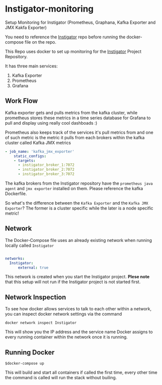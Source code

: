 # Instigator-monitoring

Setup Monitoring for Instigator (Prometheus, Graphana, Kafka Exporter and JMX Kakfa Exporter)

You need to reference the [Instigator](https://github.com/andela-sjames/Instigator-monitoring) repo before running the docker-compose file on the repo.

This Repo uses docker to set up monitoring for the [Instigator](https://github.com/andela-sjames/Instigator-monitoring) Project Repository.

It has three main services:

1. Kafka Exporter
2. Prometheus
3. Grafana

## Work Flow

Kafka exporter gets and pulls metrics from the kafka cluster, while prometheus stores these metrics in a time series database for Grafana to pull and display using really cool dashboads :)

Prometheus also keeps track of the services it's pull metrics from and one of such metric is the metric it pulls from each brokers within the kafka cluster called Kafka JMX metrics

```yaml
- job_name: 'kafka_jmx_exporter'
    static_configs:
    - targets:
      - instigator_broker_1:7072
      - instigator_broker_2:7072
      - instigator_broker_3:7072

```

The kafka brokers from the Instigator repository have the `prometheus java agent` and `jmx exporter` installed on them. Please reference the kafka Dockerfile.

So what's the difference between the `Kafka Exporter` and the `Kafka JMX Exporter`? The former is a cluster specific while the later is a node specific metric!

## Network

The Docker-Compose file uses an already existing network when running locally called `Instigator`

```yaml

networks:
  Instigator:
      external: true
```

This network is created when you start the Instigator project. **Plese note** that this setup will not run if the Instigator project is not started first.

## Network Inspection

To see how docker allows services to talk to each other within a network, you can inspect docker network settings via the command

`docker network inspect Instigator`

This will show you the IP address and the service name Docker assigns to every running container within the network once it is running.

## Running Docker

```shell
$docker-compose up

```

This will build and start all containers if called the first time, every other time the command is called will run the stack without builing.
